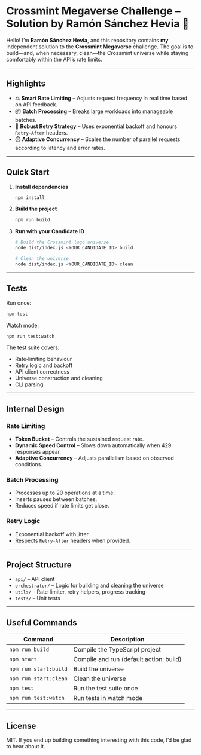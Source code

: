 # Crossmint Megaverse Challenge – Solution by Ramón Sánchez Hevia 🚀

Hello! I’m **Ramón Sánchez Hevia**, and this repository contains **my** independent solution to the **Crossmint Megaverse** challenge. The goal is to build—and, when necessary, clean—the Crossmint universe while staying comfortably within the API’s rate limits.

---

## Highlights

- ⚖️ **Smart Rate Limiting** – Adjusts request frequency in real time based on API feedback.
- 📦 **Batch Processing** – Breaks large workloads into manageable batches.
- 🔄 **Robust Retry Strategy** – Uses exponential backoff and honours `Retry‑After` headers.
- ⏱️ **Adaptive Concurrency** – Scales the number of parallel requests according to latency and error rates.

---

## Quick Start

1. **Install dependencies**

   ```bash
   npm install
   ```

2. **Build the project**

   ```bash
   npm run build
   ```

3. **Run with your Candidate ID**

   ```bash
   # Build the Crossmint logo universe
   node dist/index.js <YOUR_CANDIDATE_ID> build

   # Clean the universe
   node dist/index.js <YOUR_CANDIDATE_ID> clean
   ```

---

## Tests

Run once:

```bash
npm test
```

Watch mode:

```bash
npm run test:watch
```

The test suite covers:

- Rate‑limiting behaviour
- Retry logic and backoff
- API client correctness
- Universe construction and cleaning
- CLI parsing

---

## Internal Design

### Rate Limiting

- **Token Bucket** – Controls the sustained request rate.
- **Dynamic Speed Control** – Slows down automatically when 429 responses appear.
- **Adaptive Concurrency** – Adjusts parallelism based on observed conditions.

### Batch Processing

- Processes up to 20 operations at a time.
- Inserts pauses between batches.
- Reduces speed if rate limits get close.

### Retry Logic

- Exponential backoff with jitter.
- Respects `Retry‑After` headers when provided.

---

## Project Structure

- `api/` – API client
- `orchestrator/` – Logic for building and cleaning the universe
- `utils/` – Rate‑limiter, retry helpers, progress tracking
- `tests/` – Unit tests

---

## Useful Commands

| Command               | Description                             |
| --------------------- | --------------------------------------- |
| `npm run build`       | Compile the TypeScript project          |
| `npm start`           | Compile and run (default action: build) |
| `npm run start:build` | Build the universe                      |
| `npm run start:clean` | Clean the universe                      |
| `npm test`            | Run the test suite once                 |
| `npm run test:watch`  | Run tests in watch mode                 |

---

## License

MIT. If you end up building something interesting with this code, I’d be glad to hear about it.
